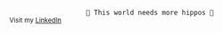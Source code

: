 <div align="center">
<code> 🦛 This world needs more hippos 🦛 </code>
</div>

<div>
<sub>Visit my <a href="[https://portfolio.w2wizard.dev/](https://www.linkedin.com/in/mtrautner)">LinkedIn</a></sub>
</div> 

